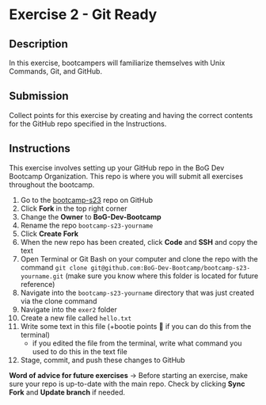 # Exercise 2 - Git Ready

## Description
In this exercise, bootcampers will familiarize themselves with Unix Commands, Git, and GitHub. 

## Submission
Collect points for this exercise by creating and having the correct contents for the GitHub repo specified in the Instructions. 

## Instructions
This exercise involves setting up your GitHub repo in the BoG Dev Bootcamp Organization. This repo is where you will submit all exercises throughout the bootcamp. 

1. Go to the [bootcamp-s23](https://github.com/BoG-Dev-Bootcamp/bootcamp-s23) repo on GitHub
2. Click **Fork** in the top right corner
3. Change the **Owner** to **BoG-Dev-Bootcamp**
4. Rename the repo `bootcamp-s23-yourname`
5. Click **Create Fork**
6. When the new repo has been created, click **Code** and **SSH** and copy the text
7. Open Terminal or Git Bash on your computer and clone the repo with the command `git clone git@github.com:BoG-Dev-Bootcamp/bootcamp-s23-yourname.git` (make sure you know where this folder is located for future reference)
8. Navigate into the `bootcamp-s23-yourname` directory that was just created via the clone command
9. Navigate into the `exer2` folder
10. Create a new file called `hello.txt`
11. Write some text in this file (+bootie points 🍑 if you can do this from the terminal)
	- if you edited the file from the terminal, write what command you used to do this in the text file
12. Stage, commit, and push these changes to GitHub

**Word of advice for future exercises** -> Before starting an exercise, make sure your repo is up-to-date with the main repo. Check by clicking **Sync Fork** and **Update branch** if needed. 
